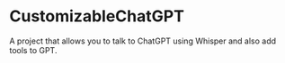 # CustomizableChatGPT
A project that allows you to talk to ChatGPT using Whisper and also add tools to GPT.
